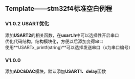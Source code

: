## Template——stm32f4标准空白例程

### V1.0.2 USART优化

添加**USART2**的相关函数，在**usart.h**中可以选择性开启串口  
优化代码结构，结构模块化，方便以后添加变得串口  
使用**USARTx_printf(string)**可以选择发送串口（x为串口编号）  


### V1.0.0

添加**ADC&DAC**模块，默认添加**USART1、delay**函数
